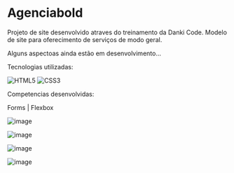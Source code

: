 ﻿# Agenciabold

 Projeto de site desenvolvido atraves do treinamento da Danki Code. 
 Modelo de site para oferecimento de serviços de modo geral.
 
 Alguns aspectoas ainda estão em desenvolvimento...

 Tecnologias utilizadas:
 
![HTML5](https://img.shields.io/badge/-HTML5-E34F26?style=flat&labelColor=E34F26&logo=html5&logoColor=ffffff)
![CSS3](https://img.shields.io/badge/-CSS3-1572B6?style=flat&labelColor=1572B6&logo=css3&logoColor=ffffff)

Competencias desenvolvidas:

Forms | Flexbox


![image](https://github.com/Brunnosr12/Agenciabold_DC/assets/143046335/49901330-a426-411d-b99a-d37e6739d21c)

![image](https://github.com/Brunnosr12/Agenciabold_DC/assets/143046335/598b1b34-37fc-47cb-87d7-94a5fd287765)

![image](https://github.com/Brunnosr12/Agenciabold_DC/assets/143046335/51e8be94-ccb3-4af9-bc0a-0156c2286cab)

![image](https://github.com/Brunnosr12/Agenciabold_DC/assets/143046335/65f7f971-abf5-4415-bbba-1a05a81913af)
